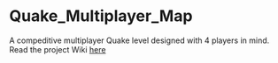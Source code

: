 # Quake_Multiplayer_Map
A compeditive multiplayer Quake level designed with 4 players in mind.
Read the project Wiki [here](https://github.com/TJCampo/Quake_Multiplayer_Map/wiki)

